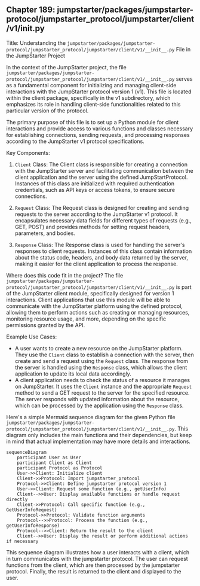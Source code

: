 ## Chapter 189: jumpstarter/packages/jumpstarter-protocol/jumpstarter_protocol/jumpstarter/client/v1/__init__.py

 Title: Understanding the `jumpstarter/packages/jumpstarter-protocol/jumpstarter_protocol/jumpstarter/client/v1/__init__.py` File in the JumpStarter Project

In the context of the JumpStarter project, the file `jumpstarter/packages/jumpstarter-protocol/jumpstarter_protocol/jumpstarter/client/v1/__init__.py` serves as a fundamental component for initializing and managing client-side interactions with the JumpStarter protocol version 1 (v1). This file is located within the client package, specifically in the v1 subdirectory, which emphasizes its role in handling client-side functionalities related to this particular version of the protocol.

The primary purpose of this file is to set up a Python module for client interactions and provide access to various functions and classes necessary for establishing connections, sending requests, and processing responses according to the JumpStarter v1 protocol specifications.

Key Components:
1. `Client` Class: The Client class is responsible for creating a connection with the JumpStarter server and facilitating communication between the client application and the server using the defined JumpStartProtocol. Instances of this class are initialized with required authentication credentials, such as API keys or access tokens, to ensure secure connections.

2. `Request` Class: The Request class is designed for creating and sending requests to the server according to the JumpStarter v1 protocol. It encapsulates necessary data fields for different types of requests (e.g., GET, POST) and provides methods for setting request headers, parameters, and bodies.

3. `Response` Class: The Response class is used for handling the server's responses to client requests. Instances of this class contain information about the status code, headers, and body data returned by the server, making it easier for the client application to process the response.

Where does this code fit in the project?
The file `jumpstarter/packages/jumpstarter-protocol/jumpstarter_protocol/jumpstarter/client/v1/__init__.py` is part of the JumpStarter client module, specifically designed for version 1 interactions. Client applications that use this module will be able to communicate with the JumpStarter platform using the defined protocol, allowing them to perform actions such as creating or managing resources, monitoring resource usage, and more, depending on the specific permissions granted by the API.

Example Use Cases:
- A user wants to create a new resource on the JumpStarter platform. They use the `Client` class to establish a connection with the server, then create and send a request using the `Request` class. The response from the server is handled using the `Response` class, which allows the client application to update its local data accordingly.
- A client application needs to check the status of a resource it manages on JumpStarter. It uses the `Client` instance and the appropriate `Request` method to send a GET request to the server for the specified resource. The server responds with updated information about the resource, which can be processed by the application using the `Response` class.

 Here's a simple Mermaid sequence diagram for the given Python file `jumpstarter/packages/jumpstarter-protocol/jumpstarter_protocol/jumpstarter/client/v1/__init__.py`. This diagram only includes the main functions and their dependencies, but keep in mind that actual implementation may have more details and interactions.

```mermaid
sequenceDiagram
    participant User as User
    participant Client as Client
    participant Protocol as Protocol
    User->>Client: Initialize client
    Client->>Protocol: Import jumpstarter_protocol
    Protocol->>Client: Define jumpstarter protocol version 1
    User->>Client: Request some function (e.g., getUserInfo)
    Client-->>User: Display available functions or handle request directly
    Client->>Protocol: Call specific function (e.g., GetUserInfoRequest)
    Protocol->>Protocol: Validate function arguments
    Protocol-->>Protocol: Process the function (e.g., getUserInfoResponse)
    Protocol-->>Client: Return the result to the client
    Client-->>User: Display the result or perform additional actions if necessary
```

This sequence diagram illustrates how a user interacts with a client, which in turn communicates with the jumpstarter protocol. The user can request functions from the client, which are then processed by the jumpstarter protocol. Finally, the result is returned to the client and displayed to the user.